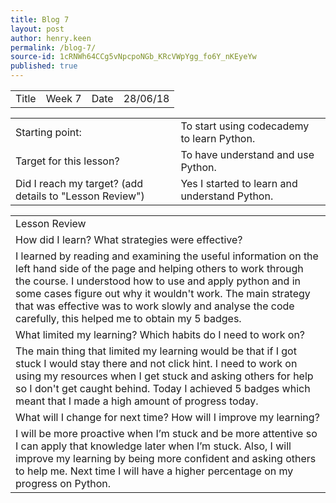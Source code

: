 ```yaml
---
title: Blog 7
layout: post
author: henry.keen
permalink: /blog-7/
source-id: 1cRNWh64CCg5vNpcpoNGb_KRcVWpYgg_fo6Y_nKEyeYw
published: true
---
```

<table>
  <tr>
    <td>Title</td>
    <td>Week 7</td>
    <td>Date</td>
    <td>28/06/18</td>
  </tr>
</table>
<table>
  <tr>
    <td>Starting point:</td>
    <td>To start using codecademy to learn Python.</td>
  </tr>
  <tr>
    <td>Target for this lesson?</td>
    <td>To have understand and use Python.</td>
  </tr>
  <tr>
    <td>Did I reach my target? 
(add details to "Lesson Review")</td>
    <td> Yes I started to learn and understand Python.</td>
  </tr>
</table>
<table>
  <tr>
    <td>Lesson Review</td>
  </tr>
  <tr>
    <td>How did I learn? What strategies were effective? </td>
  </tr>
  <tr>
    <td>I learned by reading and examining the useful information on the left hand side of the page and helping others to work through the course. I understood how to use and apply python and in some cases figure out why it wouldn't work. The main strategy that was effective was to work slowly and analyse the code carefully, this helped me to obtain my 5 badges.</td>
  </tr>
  <tr>
    <td>What limited my learning? Which habits do I need to work on? </td>
  </tr>
  <tr>
    <td>The main thing that limited my learning would be that if I got stuck I would stay there and not click hint. I need to work on using my resources when I get stuck and asking others for help so I don't get caught behind. Today I achieved 5 badges which meant that I made a high amount of progress today.</td>
  </tr>
  <tr>
    <td>What will I change for next time? How will I improve my learning?</td>
  </tr>
  <tr>
    <td>I will be more proactive when I’m stuck and be more attentive so I can apply that knowledge later when I’m stuck. Also, I will improve my learning by being more confident and asking others to help me. Next time I will have a higher percentage on my progress on Python.</td>
  </tr>
</table>
